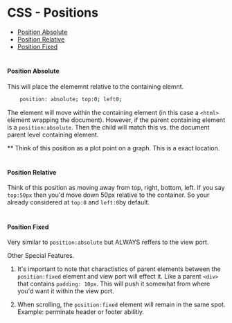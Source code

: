 # CSS - Positions

- [Position Absolute]('#position-absolute')
- [Position Relative]('#position-relative')
- [Position Fixed]('#position-fixed')

#

#### Position Absolute

This will place the elememnt relative to the containing elemnt.

```bash
    position: absolute; top:0; left0;
```

The element will move within the containing element (in this case a `<html>` element wrapping the document). However, if the parent containing element is a `position:absolute`. Then the child will match this vs. the document parent level containing element.

\*\* Think of this position as a plot point on a graph. This is a exact location.

#

#### Position Relative

Think of this position as moving away from top, right, bottom, left. If you say `top:50px` then you'd move down 50px relative to the container. So your already considered at `top:0` and `left:0`by default.

#

#### Position Fixed

Very similar to `position:absolute` but ALWAYS reffers to the view port.

Other Special Features.

1. It's important to note that charactistics of parent elements between the `position:fixed` element and view port will effect it. Like a parent `<div>` that contains `padding: 10px`. This will push it somewhat from where you'd want it within the view port.

2. When scrolling, the `position:fixed` element will remain in the same spot. Example: perminate header or footer abilitiy.